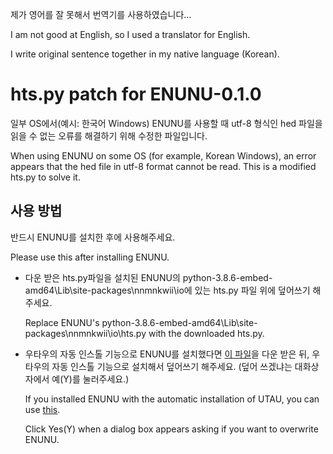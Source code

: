 제가 영어를 잘 못해서 번역기를 사용하였습니다...

I am not good at English, so I used a translator for English.

I write original sentence together in my native language (Korean).



# hts.py patch for ENUNU-0.1.0

일부 OS에서(예시: 한국어 Windows) ENUNU를 사용할 때 utf-8 형식인 hed 파일을 읽을 수 없는 오류를 해결하기 위해 수정한 파일입니다.

When using ENUNU on some OS (for example, Korean Windows), an error appears that the hed file in utf-8 format cannot be read.
This is a modified hts.py to solve it.



## 사용 방법

반드시 ENUNU를 설치한 후에 사용해주세요.

Please use this after installing ENUNU.



* 다운 받은 hts.py파일을 설치된 ENUNU의 python-3.8.6-embed-amd64\Lib\site-packages\nnmnkwii\io에 있는 hts.py 파일 위에 덮어쓰기 해주세요.

  Replace ENUNU's python-3.8.6-embed-amd64\Lib\site-packages\nnmnkwii\io\hts.py with the downloaded hts.py.

* 우타우의 자동 인스톨 기능으로 ENUNU를 설치했다면 [이 파일]()을 다운 받은 뒤, 우타우의 자동 인스톨 기능으로 설치해서 덮어쓰기 해주세요. (덮어 쓰겠냐는 대화상자에서 예(Y)를 눌러주세요.)

  If you installed ENUNU with the automatic installation of UTAU, you can use [this](). 

  Click Yes(Y) when a dialog box appears asking if you want to overwrite ENUNU.
